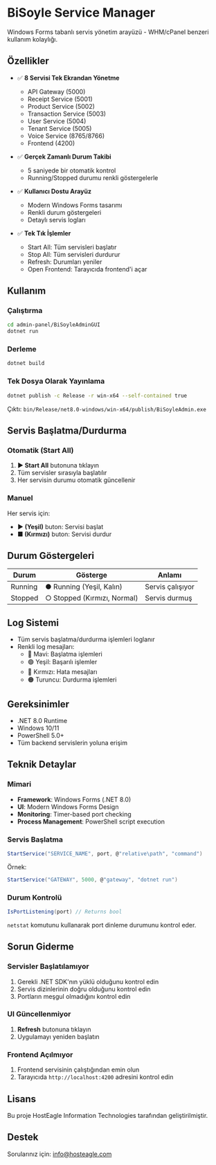 # BiSoyle Service Manager

Windows Forms tabanlı servis yönetim arayüzü - WHM/cPanel benzeri kullanım kolaylığı.

## Özellikler

- ✅ **8 Servisi Tek Ekrandan Yönetme**
  - API Gateway (5000)
  - Receipt Service (5001)
  - Product Service (5002)
  - Transaction Service (5003)
  - User Service (5004)
  - Tenant Service (5005)
  - Voice Service (8765/8766)
  - Frontend (4200)

- ✅ **Gerçek Zamanlı Durum Takibi**
  - 5 saniyede bir otomatik kontrol
  - Running/Stopped durumu renkli göstergelerle

- ✅ **Kullanıcı Dostu Arayüz**
  - Modern Windows Forms tasarımı
  - Renkli durum göstergeleri
  - Detaylı servis logları

- ✅ **Tek Tık İşlemler**
  - Start All: Tüm servisleri başlatır
  - Stop All: Tüm servisleri durdurur
  - Refresh: Durumları yeniler
  - Open Frontend: Tarayıcıda frontend'i açar

## Kullanım

### Çalıştırma

```bash
cd admin-panel/BiSoyleAdminGUI
dotnet run
```

### Derleme

```bash
dotnet build
```

### Tek Dosya Olarak Yayınlama

```bash
dotnet publish -c Release -r win-x64 --self-contained true
```

Çıktı: `bin/Release/net8.0-windows/win-x64/publish/BiSoyleAdmin.exe`

## Servis Başlatma/Durdurma

### Otomatik (Start All)
1. **▶ Start All** butonuna tıklayın
2. Tüm servisler sırasıyla başlatılır
3. Her servisin durumu otomatik güncellenir

### Manuel
Her servis için:
- **▶ (Yeşil)** buton: Servisi başlat
- **■ (Kırmızı)** buton: Servisi durdur

## Durum Göstergeleri

| Durum | Gösterge | Anlamı |
|-------|----------|--------|
| Running | ● Running (Yeşil, Kalın) | Servis çalışıyor |
| Stopped | ○ Stopped (Kırmızı, Normal) | Servis durmuş |

## Log Sistemi

- Tüm servis başlatma/durdurma işlemleri loglanır
- Renkli log mesajları:
  - 🔵 Mavi: Başlatma işlemleri
  - 🟢 Yeşil: Başarılı işlemler
  - 🔴 Kırmızı: Hata mesajları
  - 🟠 Turuncu: Durdurma işlemleri

## Gereksinimler

- .NET 8.0 Runtime
- Windows 10/11
- PowerShell 5.0+
- Tüm backend servislerin yoluna erişim

## Teknik Detaylar

### Mimari
- **Framework**: Windows Forms (.NET 8.0)
- **UI**: Modern Windows Forms Design
- **Monitoring**: Timer-based port checking
- **Process Management**: PowerShell script execution

### Servis Başlatma
```csharp
StartService("SERVICE_NAME", port, @"relative\path", "command")
```

Örnek:
```csharp
StartService("GATEWAY", 5000, @"gateway", "dotnet run")
```

### Durum Kontrolü
```csharp
IsPortListening(port) // Returns bool
```

`netstat` komutunu kullanarak port dinleme durumunu kontrol eder.

## Sorun Giderme

### Servisler Başlatılamıyor
1. Gerekli .NET SDK'nın yüklü olduğunu kontrol edin
2. Servis dizinlerinin doğru olduğunu kontrol edin
3. Portların meşgul olmadığını kontrol edin

### UI Güncellenmiyor
1. **Refresh** butonuna tıklayın
2. Uygulamayı yeniden başlatın

### Frontend Açılmıyor
1. Frontend servisinin çalıştığından emin olun
2. Tarayıcıda `http://localhost:4200` adresini kontrol edin

## Lisans

Bu proje HostEagle Information Technologies tarafından geliştirilmiştir.

## Destek

Sorularınız için: info@hosteagle.com

